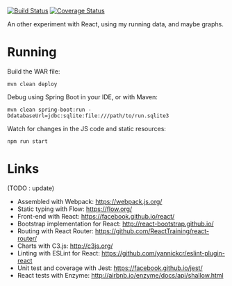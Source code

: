 [![Build Status](https://travis-ci.org/freongrr/run-dashboard.svg)](https://travis-ci.org/freongrr/run-dashboard) [![Coverage Status](https://coveralls.io/repos/github/freongrr/run-dashboard/badge.svg)](https://coveralls.io/github/freongrr/run-dashboard)

An other experiment with React, using my running data, and maybe graphs.

Running
=======

Build the WAR file:

    mvn clean deploy

Debug using Spring Boot in your IDE, or with Maven:

    mvn clean spring-boot:run -DdatabaseUrl=jdbc:sqlite:file:///path/to/run.sqlite3

Watch for changes in the JS code and static resources:

    npm run start

Links
=====

(TODO : update)

* Assembled with Webpack: https://webpack.js.org/
* Static typing with Flow: https://flow.org/
* Front-end with React: https://facebook.github.io/react/
* Bootstrap implementation for React: http://react-bootstrap.github.io/
* Routing with React Router: https://github.com/ReactTraining/react-router/
* Charts with C3.js: http://c3js.org/
* Linting with ESLint for React: https://github.com/yannickcr/eslint-plugin-react
* Unit test and coverage with Jest: https://facebook.github.io/jest/
* React tests with Enzyme: http://airbnb.io/enzyme/docs/api/shallow.html
